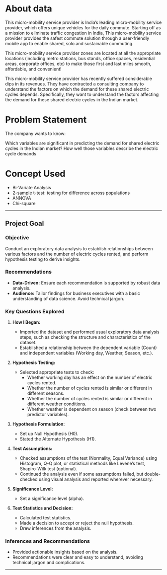 <h1>About data</h1>

This micro-mobility service provider is India’s leading micro-mobility service provider, which offers unique vehicles for the daily commute. Starting off as a mission to eliminate traffic congestion in India, This micro-mobility service provider provides the safest commute solution through a user-friendly mobile app to enable shared, solo and sustainable commuting.

This micro-mobility service provider zones are located at all the appropriate locations (including metro stations, bus stands, office spaces, residential areas, corporate offices, etc) to make those first and last miles smooth, affordable, and convenient!

This micro-mobility service provider has recently suffered considerable dips in its revenues. They have contracted a consulting company to understand the factors on which the demand for these shared electric cycles depends. Specifically, they want to understand the factors affecting the demand for these shared electric cycles in the Indian market.

<h1>Problem Statement</h1>
The company wants to know:

Which variables are significant in predicting the demand for shared electric cycles in the Indian market?
How well those variables describe the electric cycle demands

<h1>Concept Used</h1>

- Bi-Variate Analysis
- 2-sample t-test: testing for difference across populations
- ANNOVA
- Chi-square

---

## Project Goal

### Objective

Conduct an exploratory data analysis to establish relationships between various factors and the number of electric cycles rented, and perform hypothesis testing to derive insights.

### Recommendations

- **Data-Driven:** Ensure each recommendation is supported by robust data analysis.
- **Audience:** Tailor findings for business executives with a basic understanding of data science. Avoid technical jargon.

### Key Questions Explored

1. **How I Began:**

   - Imported the dataset and performed usual exploratory data analysis steps, such as checking the structure and characteristics of the dataset.
   - Established a relationship between the dependent variable (Count) and independent variables (Working day, Weather, Season, etc.).

2. **Hypothesis Testing:**

   - Selected appropriate tests to check:
     - Whether working day has an effect on the number of electric cycles rented.
     - Whether the number of cycles rented is similar or different in different seasons.
     - Whether the number of cycles rented is similar or different in different weather conditions.
     - Whether weather is dependent on season (check between two predictor variables).

3. **Hypothesis Formulation:**

   - Set up Null Hypothesis (H0).
   - Stated the Alternate Hypothesis (H1).

4. **Test Assumptions:**

   - Checked assumptions of the test (Normality, Equal Variance) using Histogram, Q-Q plot, or statistical methods like Levene’s test, Shapiro-Wilk test (optional).
   - Continued the analysis even if some assumptions failed, but double-checked using visual analysis and reported wherever necessary.

5. **Significance Level:**

   - Set a significance level (alpha).

6. **Test Statistics and Decision:**
   - Calculated test statistics.
   - Made a decision to accept or reject the null hypothesis.
   - Drew inferences from the analysis.

### Inferences and Recommendations

- Provided actionable insights based on the analysis.
- Recommendations were clear and easy to understand, avoiding technical jargon and complications.

---
